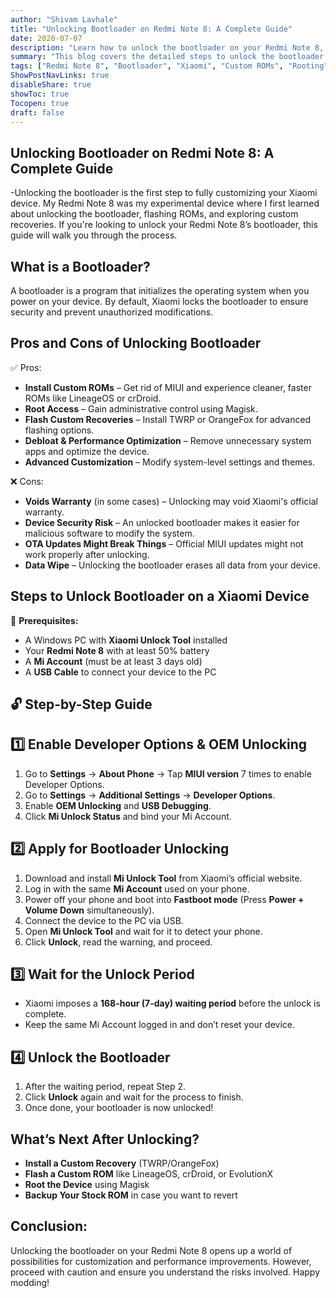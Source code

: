 ```yaml
---
author: "Shivam Lavhale"
title: "Unlocking Bootloader on Redmi Note 8: A Complete Guide"
date: 2020-07-07
description: "Learn how to unlock the bootloader on your Redmi Note 8, including the pros and cons of an unlocked bootloader and the step-by-step process to do it."
summary: "This blog covers the detailed steps to unlock the bootloader on your Redmi Note 8, along with the benefits and risks of doing so. A personal take on experimenting with custom ROMs and modifications."
tags: ["Redmi Note 8", "Bootloader", "Xiaomi", "Custom ROMs", "Rooting"]
ShowPostNavLinks: true
disableShare: true
showToc: true
Tocopen: true
draft: false
---
```


Unlocking Bootloader on Redmi Note 8: A Complete Guide
---
-Unlocking the bootloader is the first step to fully customizing your Xiaomi device. My Redmi Note 8 was my experimental device where I first learned about unlocking the bootloader, flashing ROMs, and exploring custom recoveries. If you're looking to unlock your Redmi Note 8’s bootloader, this guide will walk you through the process.

What is a Bootloader?
---
A bootloader is a program that initializes the operating system when you power on your device. By default, Xiaomi locks the bootloader to ensure security and prevent unauthorized modifications.

Pros and Cons of Unlocking Bootloader
---
✅ Pros:
- **Install Custom ROMs** – Get rid of MIUI and experience cleaner, faster ROMs like LineageOS or crDroid.
- **Root Access** – Gain administrative control using Magisk.
- **Flash Custom Recoveries** – Install TWRP or OrangeFox for advanced flashing options.
- **Debloat & Performance Optimization** – Remove unnecessary system apps and optimize the device.
- **Advanced Customization** – Modify system-level settings and themes.

❌ Cons:
- **Voids Warranty** (in some cases) – Unlocking may void Xiaomi's official warranty.
- **Device Security Risk** – An unlocked bootloader makes it easier for malicious software to modify the system.
- **OTA Updates Might Break Things** – Official MIUI updates might not work properly after unlocking.
- **Data Wipe** – Unlocking the bootloader erases all data from your device.

Steps to Unlock Bootloader on a Xiaomi Device
---
📌 **Prerequisites:**
- A Windows PC with **Xiaomi Unlock Tool** installed
- Your **Redmi Note 8** with at least 50% battery
- A **Mi Account** (must be at least 3 days old)
- A **USB Cable** to connect your device to the PC

🔓 **Step-by-Step Guide**
---
1️⃣ Enable Developer Options & OEM Unlocking
---
1. Go to **Settings** → **About Phone** → Tap **MIUI version** 7 times to enable Developer Options.
2. Go to **Settings** → **Additional Settings** → **Developer Options**.
3. Enable **OEM Unlocking** and **USB Debugging**.
4. Click **Mi Unlock Status** and bind your Mi Account.

2️⃣ Apply for Bootloader Unlocking
---
1. Download and install **Mi Unlock Tool** from Xiaomi’s official website.
2. Log in with the same **Mi Account** used on your phone.
3. Power off your phone and boot into **Fastboot mode** (Press **Power + Volume Down** simultaneously).
4. Connect the device to the PC via USB.
5. Open **Mi Unlock Tool** and wait for it to detect your phone.
6. Click **Unlock**, read the warning, and proceed.

3️⃣ Wait for the Unlock Period
---
- Xiaomi imposes a **168-hour (7-day) waiting period** before the unlock is complete.
- Keep the same Mi Account logged in and don’t reset your device.

4️⃣ Unlock the Bootloader
---
1. After the waiting period, repeat Step 2.
2. Click **Unlock** again and wait for the process to finish.
3. Once done, your bootloader is now unlocked!

What’s Next After Unlocking?
--
- **Install a Custom Recovery** (TWRP/OrangeFox)
- **Flash a Custom ROM** like LineageOS, crDroid, or EvolutionX
- **Root the Device** using Magisk
- **Backup Your Stock ROM** in case you want to revert

Conclusion:
---
Unlocking the bootloader on your Redmi Note 8 opens up a world of possibilities for customization and performance improvements. However, proceed with caution and ensure you understand the risks involved. Happy modding!


